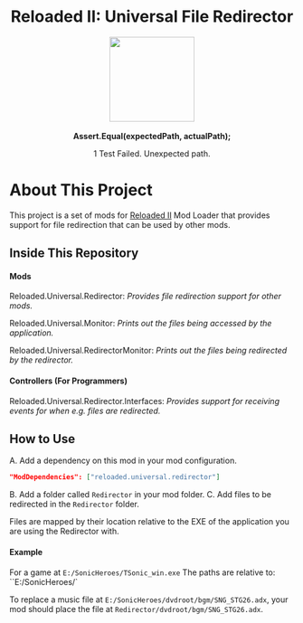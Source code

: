 <div align="center">
	<h1>Reloaded II: Universal File Redirector</h1>
	<img src="https://i.imgur.com/BjPn7rU.png" width="150" align="center" />
	<br/> <br/>
	<strong>Assert.Equal(expectedPath, actualPath);</strong>
	<p>1 Test Failed. Unexpected path.</p>
</div>


# About This Project

This project is a set of mods for [Reloaded II](https://github.com/Reloaded-Project/Reloaded-II) Mod Loader that provides support for file redirection that can be used by other mods.

## Inside This Repository

#### Mods
Reloaded.Universal.Redirector: *Provides file redirection support for other mods.*

Reloaded.Universal.Monitor: *Prints out the files being accessed by the application.*

Reloaded.Universal.RedirectorMonitor: *Prints out the files being redirected by the redirector.*

#### Controllers (For Programmers)
Reloaded.Universal.Redirector.Interfaces: *Provides support for receiving events for when e.g. files are redirected.*

## How to Use

A. Add a dependency on this mod in your mod configuration.

```json
"ModDependencies": ["reloaded.universal.redirector"]
```

B. Add a folder called `Redirector` in your mod folder.
C. Add files to be redirected in the `Redirector` folder.

Files are mapped by their location relative to the EXE of the application you are using the Redirector with.

#### Example

For a game at `E:/SonicHeroes/TSonic_win.exe`
The paths are relative to: ``E:/SonicHeroes/`

To replace a music file at `E:/SonicHeroes/dvdroot/bgm/SNG_STG26.adx`, your mod should place the file at `Redirector/dvdroot/bgm/SNG_STG26.adx`.